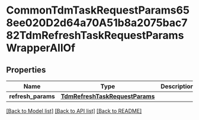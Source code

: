 # CommonTdmTaskRequestParams658ee020D2d64a70A51b8a2075bac782TdmRefreshTaskRequestParamsWrapperAllOf


## Properties
Name | Type | Description | Notes
------------ | ------------- | ------------- | -------------
**refresh_params** | [**TdmRefreshTaskRequestParams**](TdmRefreshTaskRequestParams.md) |  | [optional] 

[[Back to Model list]](../README.md#documentation-for-models) [[Back to API list]](../README.md#documentation-for-api-endpoints) [[Back to README]](../README.md)


